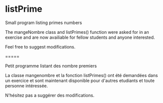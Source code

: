 # listPrime
Small program listing primes numbers

The mangeNombre class and listPrimes() function were asked for in an exercise and are now availiable for fellow students and anyone interested.

Feel free to suggest modifications.

=====

Petit programme listant des nombre premiers

La classe mangenombre et la fonction listPrimes() ont été demandées dans un exercice et sont maintenant disponible pour d'autres etudiants et toute personne intéressée.

N'hésitez pas a suggérer des modifications.
